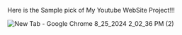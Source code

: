 Here is the Sample pick of My Youtube WebSite Project!!!

![New Tab - Google Chrome 8_25_2024 2_02_36 PM (2)](https://github.com/user-attachments/assets/cf37e81b-14f1-492e-afe4-cebe8c767f01)
